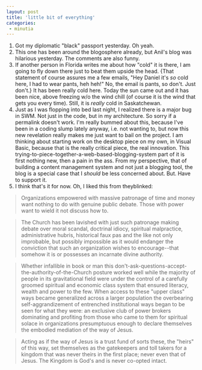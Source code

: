 ```yaml
---
layout: post
title: 'little bit of everything'
categories:
 - minutia
---
```


1. Got my diplomatic "black" passport yesterday. Oh yeah.
2. This one has been around the blogosphere already, but Anil's blog was hilarious yesterday. The comments are also funny. 
3. If another person in Florida writes me about how "cold" it is there, I am going to fly down there just to beat them upside the head. {That statement of course assures me a few emails, "Hey Daniel it's _so_ cold here, I had to wear pants, heh heh!" No, the email is pants, so don't. Just don't.} It has been really cold here. Today the sun came out and it has been nice, above freezing w/o the wind chill (of course it is the wind that gets you every time). Still, it is _really_ cold in Saskatchewan.
4. Just as I was flopping into bed last night, I realized there is a major bug in SWM. Not just in the code, but in my architecture. So sorry if a permalink doesn't work. I'm really bummed about this, because I've been in a coding slump lately anyway, i.e. not wanting to, but now this new revelation really makes me just want to bail on the project. I am thinking about starting work on the desktop piece on my own, in Visual Basic, because that is the really critical piece, the real innovation. This trying-to-piece-together-a-web-based-blogging-system part of it is first nothing new, then a pain in the ass. From my perspective, that of building a content management system and not just a blogging tool, the blog is a special case that I _should_ be less concerned about. But. Have to support it.
5. I think that's it for now. Oh, I liked this from theyblinked:

> Organizations empowered with massive patronage of time and money want nothing to do with genuine public debate. Those with power want to wield it not discuss how to. 

> The Church has been lavished with just such patronage making debate over moral scandal, doctrinal idiocy, spiritual malpractice, administrative hubris, historical faux pas and the like not only improbable, but possibly impossible as it would endanger the conviction that such an organization wishes to encourage--that somehow it is or possesses an incarnate divine authority. 

> Whether infallible in book or man this don't-ask-questions-accept-the-authority-of-the-Church posture worked well while the majority of people in its gravitational field were under the control of a carefully groomed spiritual and economic class system that ensured literacy, wealth and power to the few. When access to these "upper class" ways became generalized across a larger population the overbearing self-aggrandizement of entrenched institutional ways began to be seen for what they were: an exclusive club of power brokers dominating and profiting from those who came to them for spiritual solace in organizations presumptuous enough to declare themselves the embodied mediation of the way of Jesus. 

> Acting as if the way of Jesus is a trust fund of sorts these, the "heirs" of this way, set themselves as the gatekeepers and toll takers for a kingdom that was never theirs in the first place; never even that of Jesus. The Kingdom is God's and is never co-opted intact.

